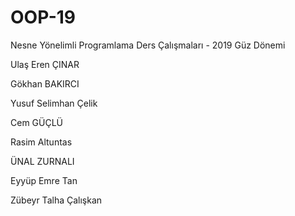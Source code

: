 ﻿# OOP-19
Nesne Yönelimli Programlama Ders Çalışmaları - 2019 Güz Dönemi


Ulaş Eren ÇINAR

Gökhan BAKIRCI

Yusuf Selimhan Çelik 

Cem GÜÇLÜ

Rasim Altuntas

ÜNAL  ZURNALI

Eyyüp Emre Tan

Zübeyr Talha Çalışkan


